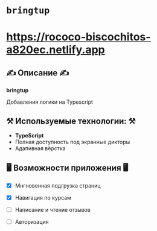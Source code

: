 # `bringtup`


# https://rococo-biscochitos-a820ec.netlify.app


## ✍️ Описание ✍️

<strong>bringtup</strong>
<p>Добавления логики на Typescript</p>

## ⚒️ Используемые технологии: ⚒️

- **TypeScript**
- Полная доступность под экранные дикторы
- Адапивная вёрстка 

## 🖥️ Возможности приложения 🖥️

- [x] Мнгновенная подгрузка страниц
- [x] Навигация по курсам
- [ ] Написание и чтение отзывов
- [ ] Авторизация



